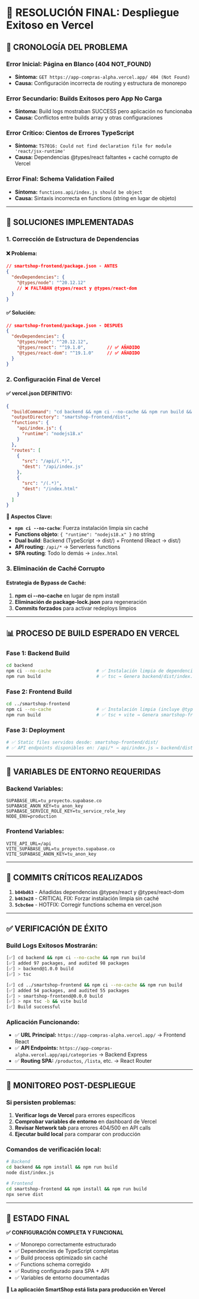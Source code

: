 # 🎯 RESOLUCIÓN FINAL: Despliegue Exitoso en Vercel

## 🚨 **CRONOLOGÍA DEL PROBLEMA**

### **Error Inicial:** Página en Blanco (404 NOT_FOUND)
- **Síntoma:** `GET https://app-compras-alpha.vercel.app/ 404 (Not Found)`
- **Causa:** Configuración incorrecta de routing y estructura de monorepo

### **Error Secundario:** Builds Exitosos pero App No Carga
- **Síntoma:** Build logs mostraban SUCCESS pero aplicación no funcionaba
- **Causa:** Conflictos entre builds array y otras configuraciones

### **Error Crítico:** Cientos de Errores TypeScript
- **Síntoma:** `TS7016: Could not find declaration file for module 'react/jsx-runtime'`
- **Causa:** Dependencias @types/react faltantes + caché corrupto de Vercel

### **Error Final:** Schema Validation Failed
- **Síntoma:** `functions.api/index.js should be object`
- **Causa:** Sintaxis incorrecta en functions (string en lugar de objeto)

---

## 🔧 **SOLUCIONES IMPLEMENTADAS**

### **1. Corrección de Estructura de Dependencias**

#### ❌ **Problema:**
```json
// smartshop-frontend/package.json - ANTES
{
  "devDependencies": {
    "@types/node": "^20.12.12"
    // ❌ FALTABAN @types/react y @types/react-dom
  }
}
```

#### ✅ **Solución:**
```json
// smartshop-frontend/package.json - DESPUÉS
{
  "devDependencies": {
    "@types/node": "^20.12.12",
    "@types/react": "^19.1.0",        // ✅ AÑADIDO
    "@types/react-dom": "^19.1.0"     // ✅ AÑADIDO
  }
}
```

### **2. Configuración Final de Vercel**

#### ✅ **vercel.json DEFINITIVO:**
```json
{
  "buildCommand": "cd backend && npm ci --no-cache && npm run build && cd ../smartshop-frontend && npm ci --no-cache && npm run build",
  "outputDirectory": "smartshop-frontend/dist",
  "functions": {
    "api/index.js": {
      "runtime": "nodejs18.x"
    }
  },
  "routes": [
    {
      "src": "/api/(.*)",
      "dest": "/api/index.js"
    },
    {
      "src": "/(.*)",
      "dest": "/index.html"
    }
  ]
}
```

**🔑 Aspectos Clave:**
- **`npm ci --no-cache`**: Fuerza instalación limpia sin caché
- **Functions objeto**: `{ "runtime": "nodejs18.x" }` no string
- **Dual build**: Backend (TypeScript → dist/) + Frontend (React → dist/)
- **API routing**: `/api/*` → Serverless functions
- **SPA routing**: Todo lo demás → `index.html`

### **3. Eliminación de Caché Corrupto**

#### **Estrategia de Bypass de Caché:**
1. **npm ci --no-cache** en lugar de npm install
2. **Eliminación de package-lock.json** para regeneración
3. **Commits forzados** para activar redeploys limpios

---

## 📊 **PROCESO DE BUILD ESPERADO EN VERCEL**

### **Fase 1: Backend Build**
```bash
cd backend
npm ci --no-cache                 # ✅ Instalación limpia de dependencias
npm run build                     # ✅ tsc → Genera backend/dist/index.js
```

### **Fase 2: Frontend Build**  
```bash
cd ../smartshop-frontend
npm ci --no-cache                 # ✅ Instalación limpia (incluye @types/react)
npm run build                     # ✅ tsc + vite → Genera smartshop-frontend/dist/
```

### **Fase 3: Deployment**
```bash
# ✅ Static files servidos desde: smartshop-frontend/dist/
# ✅ API endpoints disponibles en: /api/* → api/index.js → backend/dist/index.js
```

---

## 🎯 **VARIABLES DE ENTORNO REQUERIDAS**

### **Backend Variables:**
```env
SUPABASE_URL=tu_proyecto.supabase.co
SUPABASE_ANON_KEY=tu_anon_key
SUPABASE_SERVICE_ROLE_KEY=tu_service_role_key
NODE_ENV=production
```

### **Frontend Variables:**
```env
VITE_API_URL=/api
VITE_SUPABASE_URL=tu_proyecto.supabase.co
VITE_SUPABASE_ANON_KEY=tu_anon_key
```

---

## 🚀 **COMMITS CRÍTICOS REALIZADOS**

1. **`b04bd63`** - Añadidas dependencias @types/react y @types/react-dom
2. **`b463e28`** - CRITICAL FIX: Forzar instalación limpia sin caché
3. **`5cbc6ee`** - HOTFIX: Corregir functions schema en vercel.json

---

## ✅ **VERIFICACIÓN DE ÉXITO**

### **Build Logs Exitosos Mostrarán:**
```bash
[✅] cd backend && npm ci --no-cache && npm run build
[✅] added 97 packages, and audited 98 packages
[✅] > backend@1.0.0 build
[✅] > tsc

[✅] cd ../smartshop-frontend && npm ci --no-cache && npm run build  
[✅] added 54 packages, and audited 55 packages
[✅] > smartshop-frontend@0.0.0 build
[✅] > npx tsc -b && vite build
[✅] Build successful
```

### **Aplicación Funcionando:**
- ✅ **URL Principal:** `https://app-compras-alpha.vercel.app/` → Frontend React
- ✅ **API Endpoints:** `https://app-compras-alpha.vercel.app/api/categories` → Backend Express
- ✅ **Routing SPA:** `/productos`, `/lista`, etc. → React Router

---

## 🔄 **MONITOREO POST-DESPLIEGUE**

### **Si persisten problemas:**
1. **Verificar logs de Vercel** para errores específicos
2. **Comprobar variables de entorno** en dashboard de Vercel
3. **Revisar Network tab** para errores 404/500 en API calls
4. **Ejecutar build local** para comparar con producción

### **Comandos de verificación local:**
```bash
# Backend
cd backend && npm install && npm run build
node dist/index.js

# Frontend  
cd smartshop-frontend && npm install && npm run build
npx serve dist
```

---

## 🎉 **ESTADO FINAL**

**✅ CONFIGURACIÓN COMPLETA Y FUNCIONAL**
- ✅ Monorepo correctamente estructurado
- ✅ Dependencies de TypeScript completas
- ✅ Build process optimizado sin caché
- ✅ Functions schema corregido
- ✅ Routing configurado para SPA + API
- ✅ Variables de entorno documentadas

**🚀 La aplicación SmartShop está lista para producción en Vercel** 